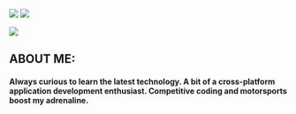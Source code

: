 [![](https://img.shields.io/badge/Gmail-deiividdlk@gmail.com-red)](mailto:deiividdlk@gmail.com)
[![](https://img.shields.io/badge/Telegram-%zKXDEX-blue)](https://t.me/zKXDEX)

![](https://media.discordapp.net/attachments/826854081989050401/959757869740343356/ReadmeGit.png)

## ABOUT ME: 

#### Always curious to learn the latest technology. A bit of a cross-platform application development enthusiast. Competitive coding and motorsports boost my adrenaline. <br><br>
